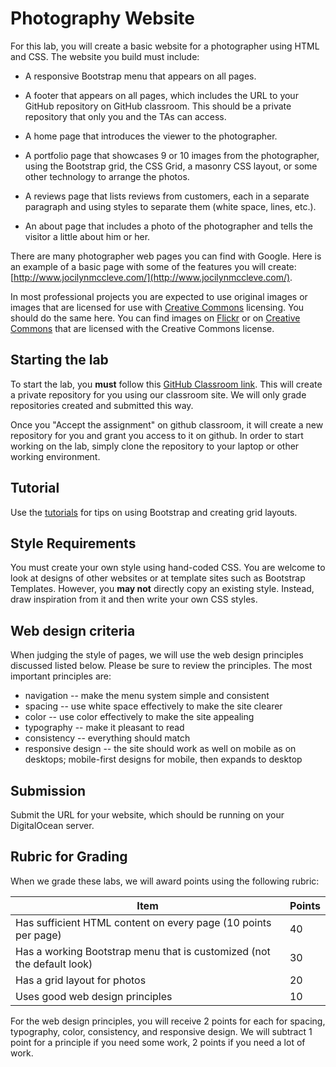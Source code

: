 # Photography Website

For this lab, you will create a basic website for a photographer using
HTML and CSS. The website you build must include:

* A responsive Bootstrap menu that appears on all pages.

* A footer that appears on all pages, which includes the URL to your
  GitHub repository on GitHub classroom. This should be a private
  repository that only you and the TAs can access.

* A home page that introduces the viewer to the photographer.

* A portfolio page that showcases 9 or 10 images from the
  photographer, using the Bootstrap grid, the CSS Grid, a masonry CSS
  layout, or some other technology to arrange the photos.

* A reviews page that lists reviews from customers, each in a separate
  paragraph and using styles to separate them (white space, lines,
  etc.).

* An about page that includes a photo of the photographer and tells the
  visitor a little about him or her.

There are many photographer web pages you can find with Google. Here
is an example of a basic page with some of the features you will
create: [http://www.jocilynmccleve.com/](http://www.jocilynmccleve.com/).

In most professional projects you are expected to use original images
or images that are licensed for use with [Creative
Commons](https://creativecommons.org/) licensing. You should do the
same here. You can find images on
[Flickr](https://www.flickr.com/creativecommons/) or on [Creative
Commons](https://search.creativecommons.org/) that are licensed with
the Creative Commons license.

## Starting the lab

To start the lab, you **must** follow this
[GitHub Classroom link](https://classroom.github.com/a/dPFNTp24). This
will create a private repository for you using our classroom site. We
will only grade repositories created and submitted this way.

Once you "Accept the assignment" on github classroom, it will create a
new repository for you and grant you access to it on github. In order
to start working on the lab, simply clone the repository to your laptop
or other working environment.

## Tutorial

Use the [tutorials](/tutorials/README.md)
for tips on using Bootstrap and creating grid layouts.

## Style Requirements

You must create your own style using hand-coded CSS. You are welcome to
look at designs of other websites or at template sites such as Bootstrap
Templates. However, you **may not** directly copy an existing style. Instead,
draw inspiration from it and then write your own CSS styles.

## Web design criteria

When judging the style of pages, we will use the web design principles
discussed listed below.  Please be sure to review the principles.
The most important principles are:

* navigation -- make the menu system simple and consistent
* spacing -- use white space effectively to make the site clearer
* color -- use color effectively to make the site appealing
* typography --  make it pleasant to read
* consistency --  everything should match
* responsive design -- the site should work as well on mobile as on
  desktops; mobile-first designs for mobile, then expands to desktop

## Submission

Submit the URL for your website, which should be running on your
DigitalOcean server.

## Rubric for Grading

When we grade these labs, we will award points using the following
rubric:

Item | Points
--- | ---
Has sufficient HTML content on every page (10 points per page) | 40
Has a working Bootstrap menu that is customized (not the default look) | 30
Has a grid layout for photos | 20
Uses good web design principles | 10

For the web design principles, you will receive 2 points for each for
spacing, typography, color, consistency, and responsive design. We
will subtract 1 point for a principle if you need some work, 2 points
if you need a lot of work.
